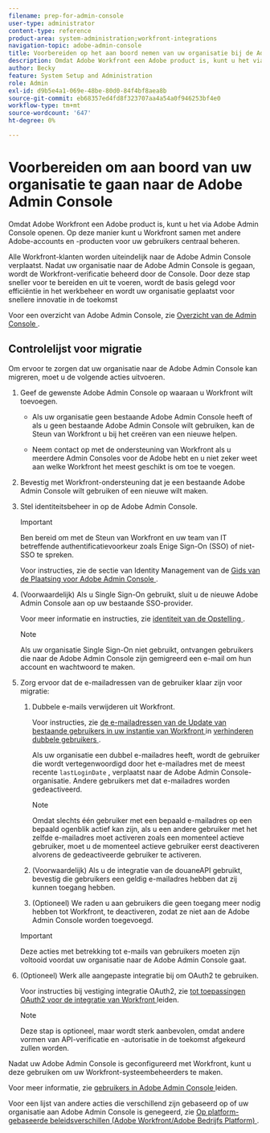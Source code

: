 ```yaml
---
filename: prep-for-admin-console
user-type: administrator
content-type: reference
product-area: system-administration;workfront-integrations
navigation-topic: adobe-admin-console
title: Voorbereiden op het aan boord nemen van uw organisatie bij de Adobe Admin Console
description: Omdat Adobe Workfront een Adobe product is, kunt u het via Adobe Admin Console openen. Op deze manier kunt u Workfront samen met andere Adobe-accounts en -producten voor uw gebruikers centraal beheren.
author: Becky
feature: System Setup and Administration
role: Admin
exl-id: d9b5e4a1-069e-48be-80d0-84f4bf8aea8b
source-git-commit: eb68357ed4fd8f323707aa4a54a0f946253bf4e0
workflow-type: tm+mt
source-wordcount: '647'
ht-degree: 0%

---
```


# Voorbereiden om aan boord van uw organisatie te gaan naar de Adobe Admin Console

<!-- Audited: 12/2023 -->

Omdat Adobe Workfront een Adobe product is, kunt u het via Adobe Admin Console openen. Op deze manier kunt u Workfront samen met andere Adobe-accounts en -producten voor uw gebruikers centraal beheren.

Alle Workfront-klanten worden uiteindelijk naar de Adobe Admin Console verplaatst. Nadat uw organisatie naar de Adobe Admin Console is gegaan, wordt de Workfront-verificatie beheerd door de Console. Door deze stap sneller voor te bereiden en uit te voeren, wordt de basis gelegd voor efficiëntie in het werkbeheer en wordt uw organisatie geplaatst voor snellere innovatie in de toekomst

Voor een overzicht van Adobe Admin Console, zie [ Overzicht van de Admin Console ](https://helpx.adobe.com/nl/enterprise/using/admin-console.html).

## Controlelijst voor migratie

Om ervoor te zorgen dat uw organisatie naar de Adobe Admin Console kan migreren, moet u de volgende acties uitvoeren.

1. Geef de gewenste Adobe Admin Console op waaraan u Workfront wilt toevoegen.

   * Als uw organisatie geen bestaande Adobe Admin Console heeft of als u geen bestaande Adobe Admin Console wilt gebruiken, kan de Steun van Workfront u bij het creëren van een nieuwe helpen.

   * Neem contact op met de ondersteuning van Workfront als u meerdere Admin Consoles voor de Adobe hebt en u niet zeker weet aan welke  Workfront het meest geschikt is om toe te voegen.

1. Bevestig met Workfront-ondersteuning dat je een bestaande Adobe Admin Console wilt gebruiken of een nieuwe wilt maken.

1. Stel identiteitsbeheer in op de Adobe Admin Console.

   >[!IMPORTANT]
   >
   >Ben bereid om met de Steun van Workfront en uw team van IT betreffende authentificatievoorkeur zoals Enige Sign-On (SSO) of niet-SSO te spreken.

   Voor instructies, zie de sectie van Identity Management van de [ Gids van de Plaatsing voor Adobe Admin Console ](https://helpx.adobe.com/nl/enterprise/using/deployment-planning.html).

1. (Voorwaardelijk) Als u Single Sign-On gebruikt, sluit u de nieuwe Adobe Admin Console aan op uw bestaande SSO-provider.

   Voor meer informatie en instructies, zie [ identiteit van de Opstelling ](https://helpx.adobe.com/nl/enterprise/using/set-up-identity.html).

   >[!NOTE]
   >
   >Als uw organisatie Single Sign-On niet gebruikt, ontvangen gebruikers die naar de Adobe Admin Console zijn gemigreerd een e-mail om hun account en wachtwoord te maken.

1. Zorg ervoor dat de e-mailadressen van de gebruiker klaar zijn voor migratie:

   1. Dubbele e-mails verwijderen uit Workfront.

      Voor instructies, zie [ de e-mailadressen van de Update van bestaande gebruikers in uw instantie van Workfront ](/help/quicksilver/administration-and-setup/manage-workfront/security/prevent-duplicate-users.md#update-email-addresses-of-existing-users-in-your-workfront-instance) in [ verhinderen dubbele gebruikers ](/help/quicksilver/administration-and-setup/manage-workfront/security/prevent-duplicate-users.md).

      Als uw organisatie een dubbel e-mailadres heeft, wordt de gebruiker die wordt vertegenwoordigd door het e-mailadres met de meest recente `lastLoginDate` , verplaatst naar de Adobe Admin Console-organisatie. Andere gebruikers met dat e-mailadres worden gedeactiveerd.

      >[!NOTE]
      >
      >Omdat slechts één gebruiker met een bepaald e-mailadres op een bepaald ogenblik actief kan zijn, als u een andere gebruiker met het zelfde e-mailadres moet activeren zoals een momenteel actieve gebruiker, moet u de momenteel actieve gebruiker eerst deactiveren alvorens de gedeactiveerde gebruiker te activeren.

   1. (Voorwaardelijk) Als u de integratie van de douaneAPI gebruikt, bevestig die gebruikers een geldig e-mailadres hebben dat zij kunnen toegang hebben.

   1. (Optioneel) We raden u aan gebruikers die geen toegang meer nodig hebben tot Workfront, te deactiveren, zodat ze niet aan de Adobe Admin Console worden toegevoegd.

   >[!IMPORTANT]
   >
   >Deze acties met betrekking tot e-mails van gebruikers moeten zijn voltooid voordat uw organisatie naar de Adobe Admin Console gaat.

1. (Optioneel) Werk alle aangepaste integratie bij om OAuth2 te gebruiken.

   Voor instructies bij vestiging integratie OAuth2, zie [ tot toepassingen OAuth2 voor de integratie van Workfront ](../../administration-and-setup/configure-integrations/create-oauth-application.md) leiden.

   >[!NOTE]
   >
   >Deze stap is optioneel, maar wordt sterk aanbevolen, omdat andere vormen van API-verificatie en -autorisatie in de toekomst afgekeurd zullen worden.

Nadat uw Adobe Admin Console is geconfigureerd met Workfront, kunt u deze gebruiken om uw Workfront-systeembeheerders te maken.

Voor meer informatie, zie [ gebruikers in Adobe Admin Console ](../../administration-and-setup/add-users/create-and-manage-users/admin-console.md) leiden.

Voor een lijst van andere acties die verschillend zijn gebaseerd op of uw organisatie aan Adobe Admin Console is genegeerd, zie [ Op platform-gebaseerde beleidsverschillen (Adobe Workfront/Adobe Bedrijfs Platform) ](../../administration-and-setup/get-started-wf-administration/actions-in-admin-console.md).
